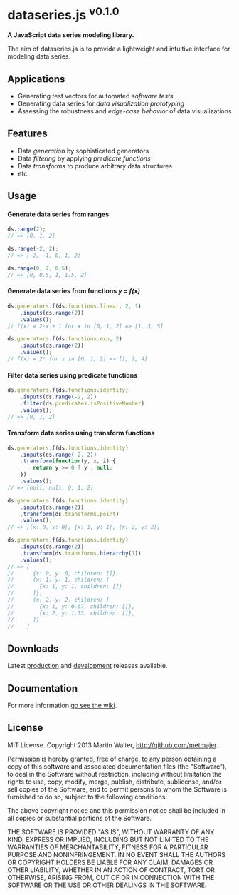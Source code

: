 dataseries.js <sup>v0.1.0</sup>
=============

**A JavaScript data series modeling library.**

The aim of dataseries.js is to provide a lightweight and intuitive
interface for modeling data series.

## Applications

- Generating test vectors for automated *software tests*
- Generating data series for *data visualization prototyping*
- Assessing the robustness and *edge-case behavior* of data visualizations

## Features

- Data *generation* by sophisticated generators
- Data *filtering* by applying *predicate functions*
- Data *transforms* to produce arbitrary data structures
- etc.

## Usage

#### Generate data series from ranges

```javascript
ds.range(2);
// => [0, 1, 2]

ds.range(-2, 2);
// => [-2, -1, 0, 1, 2]

ds.range(0, 2, 0.5);
// => [0, 0.5, 1, 1.5, 2]
```

#### Generate data series from functions *y = f(x)*

```javascript
ds.generators.f(ds.functions.linear, 2, 1)
    .inputs(ds.range(2))
    .values();
// f(x) = 2·x + 1 for x in [0, 1, 2] => [1, 3, 5]

ds.generators.f(ds.functions.exp, 2)
    .inputs(ds.range(2))
    .values();
// f(x) = 2ˣ for x in [0, 1, 2] => [1, 2, 4]
```

#### Filter data series using predicate functions

```javascript
ds.generators.f(ds.functions.identity)
    .inputs(ds.range(-2, 2))
    .filter(ds.predicates.isPositiveNumber)
    .values();
// => [0, 1, 2]
```

#### Transform data series using transform functions

```javascript
ds.generators.f(ds.functions.identity)
    .inputs(ds.range(-2, 2))
    .transform(function(y, x, i) {
        return y >= 0 ? y : null;
    })
    .values();
// => [null, null, 0, 1, 2]

ds.generators.f(ds.functions.identity)
    .inputs(ds.range(2))
    .transform(ds.transforms.point)
    .values();
// => [{x: 0, y: 0}, {x: 1, y: 1}, {x: 2, y: 2}]

ds.generators.f(ds.functions.identity)
    .inputs(ds.range(2))
    .transform(ds.transforms.hierarchy(1))
    .values();
// => [
//      {x: 0, y: 0, children: []},
//      {x: 1, y: 1, children: [
//        {x: 1, y: 1, children: []}
//      ]},
//      {x: 2, y: 2, children: [
//        {x: 1, y: 0.67, children: []},
//        {x: 2, y: 1.33, children: []},
//      ]}
//    ]
```

## Downloads

Latest [production](https://github.com/metmajer/dataseries.js/dataseries.min.js) and [development](https://github.com/metmajer/dataseries.js/dataseries.js) releases available.

## Documentation

For more information [go see the wiki](https://github.com/metmajer/dataseries.js/wiki).

## License

MIT License. Copyright 2013 Martin Walter, http://github.com/metmajer.

Permission is hereby granted, free of charge, to any person obtaining a copy of this software and associated documentation files (the "Software"), to deal in the Software without restriction, including without limitation the rights to use, copy, modify, merge, publish, distribute, sublicense, and/or sell copies of the Software, and to permit persons to whom the Software is furnished to do so, subject to the following conditions:

The above copyright notice and this permission notice shall be included in all copies or substantial portions of the Software.

THE SOFTWARE IS PROVIDED "AS IS", WITHOUT WARRANTY OF ANY KIND, EXPRESS OR IMPLIED, INCLUDING BUT NOT LIMITED TO THE WARRANTIES OF MERCHANTABILITY, FITNESS FOR A PARTICULAR PURPOSE AND NONINFRINGEMENT. IN NO EVENT SHALL THE AUTHORS OR COPYRIGHT HOLDERS BE LIABLE FOR ANY CLAIM, DAMAGES OR OTHER LIABILITY, WHETHER IN AN ACTION OF CONTRACT, TORT OR OTHERWISE, ARISING FROM, OUT OF OR IN CONNECTION WITH THE SOFTWARE OR THE USE OR OTHER DEALINGS IN THE SOFTWARE.